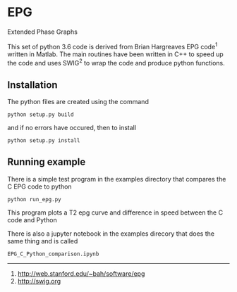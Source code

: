 # EPG
Extended Phase Graphs

This set of python 3.6 code is derived from Brian Hargreaves EPG code<sup>1</sup> written in Matlab. The main routines have been written in C++ to speed up the code and uses SWIG<sup>2</sup> to wrap the code and produce python functions. 

## Installation

The python files are created using the command 

```python setup.py build```

and if no errors have occured, then to install

```python setup.py install```

## Running example

There is a simple test program in the examples directory that compares the C EPG code to python

```python run_epg.py```

This program plots a T2 epg curve and difference in speed between the C code and Python

There is also a jupyter notebook in the examples  direcory that does the same thing and is called

```EPG_C_Python_comparison.ipynb```

---

1. http://web.stanford.edu/~bah/software/epg
2. http://swig.org
